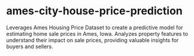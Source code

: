 # ames-city-house-price-prediction
Leverages Ames Housing Price Dataset to create a predictive model for estimating home sale prices in Ames, Iowa. Analyzes property features to understand their impact on sale prices, providing valuable insights for buyers and sellers.
